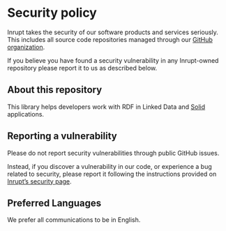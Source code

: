 # Security policy

Inrupt takes the security of our software products and services seriously. This includes all source code repositories managed through our [GitHub organization](https://github.com/inrupt).

If you believe you have found a security vulnerability in any Inrupt-owned repository please report it to us as described below.

## About this repository

This library helps developers work with RDF in Linked Data and [Solid](https://solidproject.org/) applications.

## Reporting a vulnerability

Please do not report security vulnerabilities through public GitHub issues.

Instead, if you discover a vulnerability in our code, or experience a bug related to security, please report it following the instructions provided on [Inrupt’s security page](https://inrupt.com/security/).

## Preferred Languages

We prefer all communications to be in English.

